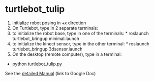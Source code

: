# turtlebot_tulip
1. initialize robot posing in +x direction
2. On Turtlebot, type in 2 separate terminals:
  1. to initialize the robot base, type in one of the terminals:
    * roslaunch turtlebot_bringup minimal.launch
  2. to initialize the kinect sensor, type in the other terminal:
    * roslaunch turtlebot_bringup 3dsensor.launch
3. On the desktop (remote computer), type in a terminal:
  * python turtlebot_tulip.py

See the [detailed Manual](https://docs.google.com/document/d/1sBnWNXFJxOP8jNQ0nZuvYWrhdTBopmQB8WV3RIIEl84/edit?usp=sharing) (link to Google Doc)

